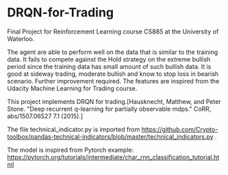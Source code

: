 # DRQN-for-Trading

Final Project for Reinforcement Learning course CS885 at the University of Waterloo.

The agent are able to perform well on the data that is similar to the training data. It fails to compete against the Hold strategy on the extreme bullish period since the training data has small amount of such bullish data. It is good at sideway trading, moderate bullish and know to stop loss in bearish scenario. Further improvement required. The features are inspired from the Udacity Machine Learning for Trading course. 


This project implements DRQN for trading.[Hausknecht, Matthew, and Peter Stone. "Deep recurrent q-learning for partially observable mdps." CoRR, abs/1507.06527 7.1 (2015).]

The file technical_indicator.py is imported from https://github.com/Crypto-toolbox/pandas-technical-indicators/blob/master/technical_indicators.py .

The model is inspired from Pytorch example: https://pytorch.org/tutorials/intermediate/char_rnn_classification_tutorial.html

